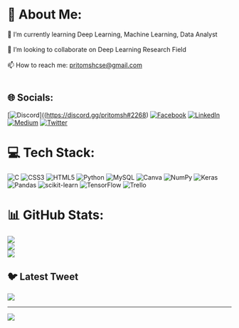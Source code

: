 # 💫 About Me:
🌱 I’m currently learning Deep Learning, Machine Learning, Data Analyst<br><br>👯 I’m looking to collaborate on Deep Learning Research Field <br><br>📫 How to reach me: pritomshcse@gmail.com<br><br>


## 🌐 Socials:
[![Discord](https://img.shields.io/badge/Discord-%237289DA.svg?logo=discord&logoColor=white)]((https://discord.gg/pritomsh#2268) [![Facebook](https://img.shields.io/badge/Facebook-%231877F2.svg?logo=Facebook&logoColor=white)](https://facebook.com/pritmsh) [![LinkedIn](https://img.shields.io/badge/LinkedIn-%230077B5.svg?logo=linkedin&logoColor=white)](https://linkedin.com/in/pritomsh) [![Medium](https://img.shields.io/badge/Medium-12100E?logo=medium&logoColor=white)](https://medium.com/@pritomsh) [![Twitter](https://img.shields.io/badge/Twitter-%231DA1F2.svg?logo=Twitter&logoColor=white)](https://twitter.com/pritomsah) 

# 💻 Tech Stack:
![C](https://img.shields.io/badge/c-%2300599C.svg?style=for-the-badge&logo=c&logoColor=white) ![CSS3](https://img.shields.io/badge/css3-%231572B6.svg?style=for-the-badge&logo=css3&logoColor=white) ![HTML5](https://img.shields.io/badge/html5-%23E34F26.svg?style=for-the-badge&logo=html5&logoColor=white) ![Python](https://img.shields.io/badge/python-3670A0?style=for-the-badge&logo=python&logoColor=ffdd54) ![MySQL](https://img.shields.io/badge/mysql-%2300f.svg?style=for-the-badge&logo=mysql&logoColor=white) ![Canva](https://img.shields.io/badge/Canva-%2300C4CC.svg?style=for-the-badge&logo=Canva&logoColor=white) ![NumPy](https://img.shields.io/badge/numpy-%23013243.svg?style=for-the-badge&logo=numpy&logoColor=white) ![Keras](https://img.shields.io/badge/Keras-%23D00000.svg?style=for-the-badge&logo=Keras&logoColor=white) ![Pandas](https://img.shields.io/badge/pandas-%23150458.svg?style=for-the-badge&logo=pandas&logoColor=white) ![scikit-learn](https://img.shields.io/badge/scikit--learn-%23F7931E.svg?style=for-the-badge&logo=scikit-learn&logoColor=white) ![TensorFlow](https://img.shields.io/badge/TensorFlow-%23FF6F00.svg?style=for-the-badge&logo=TensorFlow&logoColor=white) ![Trello](https://img.shields.io/badge/Trello-%23026AA7.svg?style=for-the-badge&logo=Trello&logoColor=white)
# 📊 GitHub Stats:
![](https://github-readme-stats.vercel.app/api?username=pritomsh&theme=dark&hide_border=false&include_all_commits=true&count_private=true)<br/>
![](https://github-readme-streak-stats.herokuapp.com/?user=pritomsh&theme=dark&hide_border=false)<br/>
![](https://github-readme-stats.vercel.app/api/top-langs/?username=pritomsh&theme=dark&hide_border=false&include_all_commits=true&count_private=true&layout=compact)

## 🐦 Latest Tweet
[![](https://gtce.itsvg.in/api?username=pritomsah)](https://github.com/VishwaGauravIn/github-twitter-card-embed)

---
[![](https://visitcount.itsvg.in/api?id=pritomsh&icon=0&color=0)](https://visitcount.itsvg.in)

<!-- Proudly created with GPRM ( https://gprm.itsvg.in ) -->
